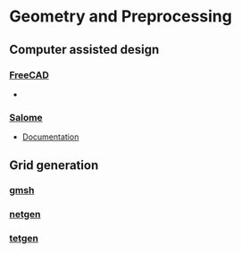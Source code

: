 # Geometry and Preprocessing

## Computer assisted design

### [FreeCAD](https://www.freecad.org/)

- 

### [Salome](https://www.salome-platform.org/)

- [Documentation](https://docs.salome-platform.org/latest/main/gui.html)

## Grid generation

### [gmsh](https://gmsh.info/)

### [netgen](https://ngsolve.org/)

### [tetgen](https://wias-berlin.de/software/tetgen/1.5/index.html)
